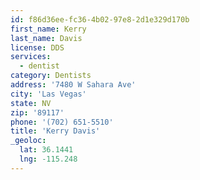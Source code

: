 ```yaml
---
id: f86d36ee-fc36-4b02-97e8-2d1e329d170b
first_name: Kerry
last_name: Davis
license: DDS
services:
  - dentist
category: Dentists
address: '7480 W Sahara Ave'
city: 'Las Vegas'
state: NV
zip: '89117'
phone: '(702) 651-5510'
title: 'Kerry Davis'
_geoloc:
  lat: 36.1441
  lng: -115.248
---
```

